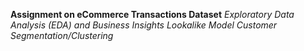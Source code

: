 **Assignment on eCommerce Transactions Dataset**
    *Exploratory Data Analysis (EDA) and Business Insights*
    *Lookalike Model*
    *Customer Segmentation/Clustering*
